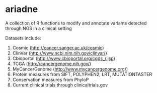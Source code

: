 # ariadne
A collection of R functions to modify and annotate variants detected through NGS in a clinical setting

Datasets include:
1) Cosmic (http://cancer.sanger.ac.uk/cosmic)
2) ClinVar (http://www.ncbi.nlm.nih.gov/clinvar/)
3) Cbioportal (http://www.cbioportal.org/cgds_r.jsp)
4) TCGA (http://cancergenome.nih.gov/)
5) MyCancerGenome (http://www.mycancergenome.org/)
6) Protein measures from SIFT, POLYPHEN2, LRT, MUTATIONTASTER
7) Conservation measures from PhyloP
8) Current clinical trials through clinicaltrials.gov

